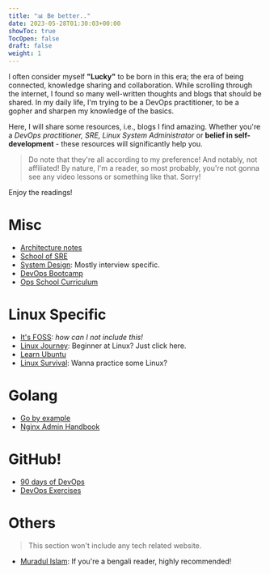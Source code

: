 ```yaml
---
title: "📊 Be better.."
date: 2023-05-28T01:30:03+00:00
showToc: true
TocOpen: false
draft: false
weight: 1
---
```


I often consider myself **"Lucky"** to be born in this era; the era of being connected, knowledge sharing and collaboration. While scrolling through the internet, I found so many well-written thoughts and blogs that should be shared. In my daily life, I'm trying to be a DevOps practitioner, to be a gopher and sharpen my knowledge of the basics.

Here, I will share some resources, i.e., blogs I find amazing. Whether you're a *DevOps practitioner, SRE, Linux System Administrator* or **belief in self-development** - these resources will significantly help you.

> Do note that they're all according to my preference! And notably, not affiliated! By nature, I'm a reader, so most probably, you're not gonna see any video lessons or something like that. Sorry!

Enjoy the readings!

# Misc

- [Architecture notes](https://architecturenotes.co/)
- [School of SRE](https://linkedin.github.io/school-of-sre/)
- [System Design](https://systemdesign.one/): Mostly interview specific.
- [DevOps Bootcamp](http://devopsbootcamp.osuosl.org/start-here.html)
- [Ops School Curriculum](https://www.opsschool.org/)

# Linux Specific

- [It's FOSS](https://itsfoss.com/): *how can I not include this!*
- [Linux Journey](https://linuxjourney.com/): Beginner at Linux? Just click here.
- [Learn Ubuntu](https://learnubuntu.com/)
- [Linux Survival](https://linuxsurvival.com/): Wanna practice some Linux?

# Golang

- [Go by example](https://gobyexample.com/)
- [Nginx Admin Handbook](https://github.com/trimstray/nginx-admins-handbook)

# GitHub!

- [90 days of DevOps](https://github.com/MichaelCade/90DaysOfDevOps)
- [DevOps Exercises](https://github.com/bregman-arie/devops-exercises)

# Others

> This section won't include any tech related website.

- [Muradul Islam](https://muradulislam.me/): If you're a bengali reader, highly recommended!